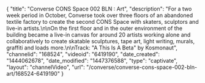 {
    "title": "Converse CONS Space 002 BLN : Art",
    "description": "For a two week period in October, Converse took over three floors of an abandoned textile factory to create the second CONS Space with skaters, sculptors and live-in artists.\n\nOn the first floor and in the outer environment of the building became a live-in canvas for around 20 artists working alone and collaboratively to create skatable sculptures, tape art, light writing, murals, graffiti and loads more.\n\nTrack: \"A This Is A Beta\" by Kosmonaut",
    "channelid": "168524",
    "videoid": "6419190",
    "date_created": "1444062678",
    "date_modified": "1447376588",
    "type": "captivate",
    "layout": "channelVideo",
    "url": "\/converse\/converse-cons-space-002-bln-art\/168524-6419190"
}